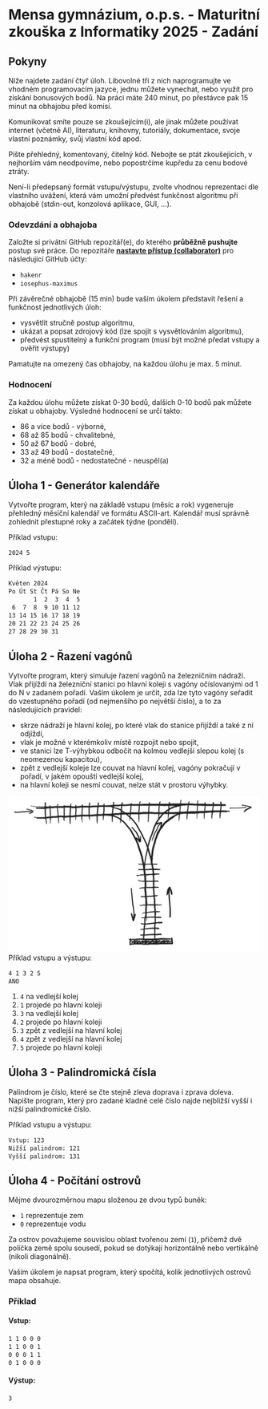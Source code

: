 ﻿# Mensa gymnázium, o.p.s. - Maturitní zkouška z Informatiky 2025 - Zadání

## Pokyny
Níže najdete zadání čtyř úloh. Libovolné tři z nich naprogramujte ve vhodném programovacím jazyce, jednu můžete vynechat, nebo využít pro získání bonusových bodů. Na práci máte 240 minut, po přestávce pak 15 minut na obhajobu před komisí.

Komunikovat smíte pouze se zkoušejícím(i), ale jinak můžete používat internet (včetně AI), literaturu, knihovny, tutoriály, dokumentace, svoje vlastní poznámky, svůj vlastní kód apod.

Pište přehledný, komentovaný, čitelný kód. Nebojte se ptát zkoušejících, v nejhorším vám neodpovíme, nebo popostrčíme kupředu za cenu bodové ztráty.

Není-li předepsaný formát vstupu/výstupu, zvolte vhodnou reprezentaci dle vlastního uvážení, která vám umožní předvést funkčnost algoritmu při obhajobě (stdin-out, konzolová aplikace, GUI, ...).

### Odevzdání a obhajoba
Založte si privátní GitHub repozitář(e), do kterého **průběžně pushujte** postup své práce. Do repozitáře [**nastavte přístup (collaborator)**](https://docs.github.com/en/account-and-profile/setting-up-and-managing-your-github-user-account/managing-access-to-your-personal-repositories/inviting-collaborators-to-a-personal-repository) pro následující GitHub účty:
* `hakenr`
* `iosephus-maximus` 

Při závěrečné obhajobě (15 min) bude vaším úkolem představit řešení a funkčnost jednotlivých úloh:
* vysvětlit stručně postup algoritmu,
* ukázat a popsat zdrojový kód (lze spojit s vysvětlováním algoritmu),
* předvést spustitelný a funkční program (musí být možné předat vstupy a ověřit výstupy)

Pamatujte na omezený čas obhajoby, na každou úlohu je max. 5 minut.

### Hodnocení
Za každou úlohu můžete získat 0-30 bodů, dalších 0-10 bodů pak můžete získat u obhajoby.
Výsledné hodnocení se určí takto:
* 86 a více bodů - výborné,
* 68 až 85 bodů - chvalitebné,
* 50 až 67 bodů - dobré,
* 33 až 49 bodů - dostatečné,
* 32 a méně bodů - nedostatečné - neuspěl(a)

## Úloha 1 -  Generátor kalendáře
Vytvořte program, který na základě vstupu (měsíc a rok) vygeneruje přehledný měsíční kalendář ve formátu ASCII-art. Kalendář musí správně zohlednit přestupné roky a začátek týdne (pondělí).

Příklad vstupu:
```
2024 5
```
Příklad výstupu:
```
Květen 2024
Po Út St Čt Pá So Ne
       1  2  3  4  5
 6  7  8  9 10 11 12
13 14 15 16 17 18 19
20 21 22 23 24 25 26
27 28 29 30 31
```

## Úloha 2 - Řazení vagónů
Vytvořte program, který simuluje řazení vagónů na železničním nádraží. Vlak přijíždí na železniční stanici po hlavní koleji s vagóny očíslovanými od 1 do N v zadaném pořadí. Vaším úkolem je určit, zda lze tyto vagóny seřadit do vzestupného pořadí (od nejmenšího po největší číslo), a to za následujících pravidel:
* skrze nádraží je hlavní kolej, po které vlak do stanice přijíždí a také z ní odjíždí,
* vlak je možné v kterémkoliv místě rozpojit nebo spojit,
* ve stanici lze T-výhybkou odbočit na kolmou vedlejší slepou kolej (s neomezenou kapacitou),
* zpět z vedlejší koleje lze couvat na hlavní kolej, vagóny pokračují v pořadí, v jakém opouští vedlejší kolej,
* na hlavní koleji se nesmí couvat, nelze stát v prostoru výhybky.

![Nádraží](Nadrazi.png)
Příklad vstupu a výstupu:
```
4 1 3 2 5
ANO
```
1. `4` na vedlejší kolej
1. `1` projede po hlavní koleji
1. `3` na vedlejší kolej
1. `2` projede po hlavní koleji
1. `3` zpět z vedlejší na hlavní kolej
1. `4` zpět z vedlejší na hlavní kolej
1. `5` projede po hlavní koleji

## Úloha 3 - Palindromická čísla
Palindrom je číslo, které se čte stejně zleva doprava i zprava doleva. Napište program, který pro zadané kladné celé číslo najde nejbližší vyšší i nižší palindromické číslo.

Příklad vstupu a výstupu:
```
Vstup: 123
Nižší palindrom: 121
Vyšší palindrom: 131
```

## Úloha 4 - Počítání ostrovů

Mějme dvourozměrnou mapu složenou ze dvou typů buněk:

* `1` reprezentuje zem
* `0` reprezentuje vodu

Za ostrov považujeme souvislou oblast tvořenou zemí (`1`), přičemž dvě políčka země spolu sousedí, pokud se dotýkají horizontálně nebo vertikálně (nikoli diagonálně).

Vaším úkolem je napsat program, který spočítá, kolik jednotlivých ostrovů mapa obsahuje.

### Příklad

#### Vstup:

```
1 1 0 0 0
1 1 0 0 1
0 0 0 1 1
0 1 0 0 0
```

#### Výstup:

```
3
```